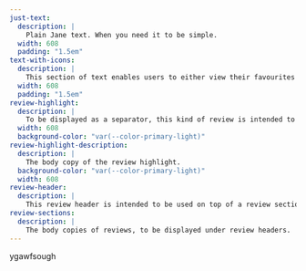 ```yaml
---
just-text:
  description: |
    Plain Jane text. When you need it to be simple.
  width: 608
  padding: "1.5em"
text-with-icons:
  description: |
    This section of text enables users to either view their favourites list, our products, or subscribe to our newsletter.
  width: 608
  padding: "1.5em"
review-highlight:
  description: |
    To be displayed as a separator, this kind of review is intended to pack a punch. Highlight of the month, year, or week, this review acts as a section to break off segments.
  width: 608
  background-color: "var(--color-primary-light)"
review-highlight-description:
  description: |
    The body copy of the review highlight.
  background-color: "var(--color-primary-light)"
  width: 608
review-header:
  description: |
    This review header is intended to be used on top of a review section.
review-sections:
  description: |
    The body copies of reviews, to be displayed under review headers.
---
```

ygawfsough
